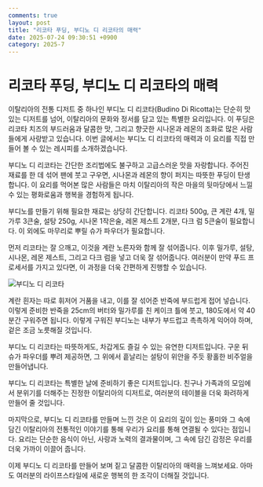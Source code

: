 ```yaml
---
comments: true
layout: post
title: "리코타 푸딩, 부디노 디 리코타의 매력"
date: 2025-07-24 09:30:51 +0900
category: 2025-7
---
```


# 리코타 푸딩, 부디노 디 리코타의 매력

이탈리아의 전통 디저트 중 하나인 부디노 디 리코타(Budino Di Ricotta)는 단순히 맛있는 디저트를 넘어, 이탈리아의 문화와 정서를 담고 있는 특별한 요리입니다. 이 푸딩은 리코타 치즈의 부드러움과 달콤한 맛, 그리고 향긋한 시나몬과 레몬의 조화로 많은 사람들에게 사랑받고 있습니다. 이번 글에서는 부디노 디 리코타의 매력과 이 요리를 직접 만들어 볼 수 있는 레시피를 소개하겠습니다.

부디노 디 리코타는 간단한 조리법에도 불구하고 고급스러운 맛을 자랑합니다. 주어진 재료를 한 데 섞어 팬에 붓고 구우면, 시나몬과 레몬의 향이 퍼지는 따뜻한 푸딩이 탄생합니다. 이 요리를 먹어본 많은 사람들은 마치 이탈리아의 작은 마을의 뒷마당에서 느낄 수 있는 평화로움과 행복을 경험하게 됩니다.

부디노를 만들기 위해 필요한 재료는 상당히 간단합니다. 리코타 500g, 큰 계란 4개, 밀가루 3큰술, 설탕 250g, 시나몬 1작은술, 레몬 제스트 2개분, 다크 럼 5큰술이 필요합니다. 이 외에도 마무리로 뿌릴 슈가 파우더가 필요합니다.  

먼저 리코타는 잘 으깨고, 이것을 계란 노른자와 함께 잘 섞어줍니다. 이후 밀가루, 설탕, 시나몬, 레몬 제스트, 그리고 다크 럼을 넣고 더욱 잘 섞어줍니다. 여러분이 만약 푸드 프로세서를 가지고 있다면, 이 과정을 더욱 간편하게 진행할 수 있습니다.  

![부디노 디 리코타](https://www.themealdb.com/images/media/meals/1549542877.jpg)

계란 흰자는 따로 휘저어 거품을 내고, 이를 잘 섞어준 반죽에 부드럽게 접어 넣습니다. 이렇게 준비한 반죽을 25cm의 버터와 밀가루를 친 케이크 틀에 붓고, 180도에서 약 40분간 구워주면 됩니다. 이렇게 구워진 부디노는 내부가 부드럽고 촉촉하게 익어야 하며, 겉은 조금 노릇해질 것입니다.   

부디노 디 리코타는 따뜻하게도, 차갑게도 즐길 수 있는 유연한 디저트입니다. 구운 뒤 슈가 파우더를 뿌려 제공하면, 그 위에서 흩날리는 설탕이 위안을 주듯 황홀한 비주얼을 만들어냅니다.  

부디노 디 리코타는 특별한 날에 준비하기 좋은 디저트입니다. 친구나 가족과의 모임에서 분위기를 더해주는 진정한 이탈리아의 디저트로, 여러분의 테이블을 더욱 화려하게 만들어 줄 것입니다.  

마지막으로, 부디노 디 리코타를 만들며 느낀 것은 이 요리의 깊이 있는 풍미와 그 속에 담긴 이탈리아의 전통적인 이야기를 통해 우리가 요리를 통해 연결될 수 있다는 점입니다. 요리는 단순한 음식이 아닌, 사랑과 노력의 결과물이며, 그 속에 담긴 감정은 우리를 더욱 가까이 이끌어 줍니다.  

이제 부디노 디 리코타를 만들어 보며 짙고 달콤한 이탈리아의 매력을 느껴보세요. 아마도 여러분의 라이프스타일에 새로운 행복의 한 조각이 더해질 것입니다.